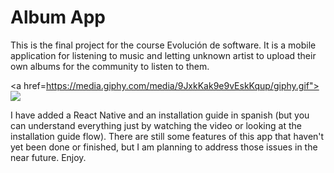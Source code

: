 # Album App

This is the final project for the course Evolución de software. It is a mobile application for listening to music and letting unknown artist to upload their own albums for the community to listen to them.

<a href=https://media.giphy.com/media/9JxkKak9e9vEskKqup/giphy.gif"><img src="https://media.giphy.com/media/9JxkKak9e9vEskKqup/giphy.gif"/></a>


I have added a React Native and an installation guide in spanish (but you can understand everything just by watching the video or looking at the installation guide flow). There are still some features of this app that haven't yet been done or finished, but I am planning to address those issues in the near future. Enjoy.
